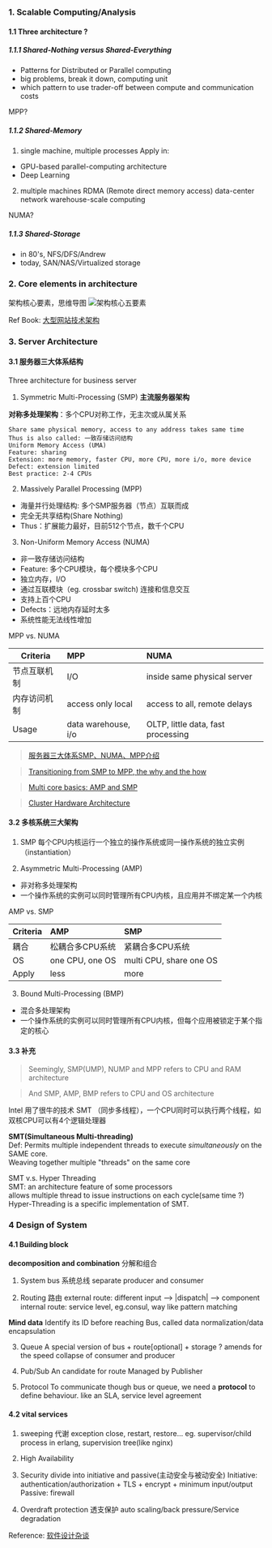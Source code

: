 ### 1. Scalable Computing/Analysis
#### 1.1 Three architecture ?

##### 1.1.1 Shared-Nothing versus Shared-Everything
- Patterns for Distributed or Parallel computing
- big problems, break it down, computing unit
- which pattern to use
trader-off between compute and communication costs

MPP?

##### 1.1.2 Shared-Memory
1. single machine, multiple processes
Apply in:
- GPU-based parallel-computing architecture
- Deep Learning
2. multiple machines
RDMA (Remote direct memory access)
data-center network
warehouse-scale computing

NUMA?

##### 1.1.3 Shared-Storage
- in 80's, NFS/DFS/Andrew
- today, SAN/NAS/Virtualized storage

### 2. Core elements in architecture
架构核心要素，思维导图
![架构核心五要素](http://images.cnitblog.com/blog/90573/201404/131651286223938.jpg)

Ref Book:
[大型网站技术架构](https://www.amazon.cn/%E5%9B%BE%E4%B9%A6/dp/B00F3Z26G8?ie=UTF8&SubscriptionId=AKIAJOMEZLLKFEWYT4PQ&camp=2025&creative=165953&creativeASIN=B00F3Z26G8&linkCode=xm2&tag=z08-23)

### 3. Server Architecture
#### 3.1 服务器三大体系结构
Three architecture for business server

1. Symmetric Multi-Processing (SMP)  **主流服务器架构**

**对称多处理架构**：多个CPU对称工作，无主次或从属关系

```
Share same physical memory, access to any address takes same time
Thus is also called: 一致存储访问结构
Uniform Memory Access (UMA)  
Feature: sharing
Extension: more memory, faster CPU, more CPU, more i/o, more device
Defect: extension limited
Best practice: 2-4 CPUs
```

2. Massively Parallel Processing (MPP)

- 海量并行处理结构: 多个SMP服务器（节点）互联而成
- 完全无共享结构(Share Nothing)
- Thus：扩展能力最好，目前512个节点，数千个CPU

3. Non-Uniform Memory Access (NUMA)

- 非一致存储访问结构
- Feature: 多个CPU模块，每个模块多个CPU
- 独立内存，I/O
- 通过互联模块（eg. crossbar switch) 连接和信息交互
- 支持上百个CPU
- Defects：远地内存延时太多
- 系统性能无法线性增加

 MPP vs. NUMA
 
| Criteria    | MPP | NUMA |
|-------------|:----|:-----|
| 节点互联机制 | I/O | inside same physical server |
| 内存访问机制 | access only local | access to all, remote delays |
| Usage       | data warehouse, i/o | OLTP, little data, fast processing |

> [服务器三大体系SMP、NUMA、MPP介绍](http://server.51cto.com/sCollege-198840.htm)

> [Transitioning from SMP to MPP, the why and the how](https://blogs.technet.microsoft.com/dataplatforminsider/2014/07/30/transitioning-from-smp-to-mpp-the-why-and-the-how/)

> [Multi core basics: AMP and SMP](http://www.embedded.com/design/mcus-processors-and-socs/4429496/Multicore-basics)

> [Cluster Hardware Architecture](https://docs.oracle.com/cd/A91202_01/901_doc/rac.901/a89867/pshwarch.htm)

#### 3.2 多核系统三大架构
1. SMP
每个CPU内核运行一个独立的操作系统或同一操作系统的独立实例（instantiation）

2. Asymmetric Multi-Processing (AMP)

- 非对称多处理架构
- 一个操作系统的实例可以同时管理所有CPU内核，且应用并不绑定某一个内核

AMP vs. SMP

| Criteria | AMP | SMP |
|----------|:----|:---|
| 耦合     | 松耦合多CPU系统 | 紧耦合多CPU系统 |
| OS       | one CPU, one OS | multi CPU, share one OS |
| Apply    | less | more |

3. Bound Multi-Processing (BMP)

- 混合多处理架构
- 一个操作系统的实例可以同时管理所有CPU内核，但每个应用被锁定于某个指定的核心

#### 3.3 补充
> Seemingly, SMP(UMP), NUMP and MPP refers to CPU and RAM architecture

> And SMP, AMP, BMP refers to CPU and OS architecture

Intel 用了很牛的技术  SMT （同步多线程），一个CPU同时可以执行两个线程，如双核CPU可以有4个逻辑处理器

 **SMT(Simultaneous Multi-threading)**   
Def: Permits multiple independent threads to execute _simultaneously_ on the SAME core.   
Weaving together multiple "threads" on the same core 

SMT v.s. Hyper Threading   
SMT: an architecture feature of some processors   
allows multiple thread to issue instructions on each cycle(same time ?)   
Hyper-Threading is a specific implementation of SMT.

### 4 Design of System
#### 4.1 Building block
**decomposition and combination**
分解和组合

1. System bus
系统总线
separate producer and consumer

2. Routing
路由
external route: different input --> |dispatch| --> component
internal route: service level, eg.consul, way like pattern matching

**Mind data**
Identify its ID before reaching Bus, called data normalization/data encapsulation 

3. Queue
A special version of bus + route\[optional\] + storage  ?
amends for the speed collapse of consumer and producer
 
 4. Pub/Sub
 An candidate for route
 Managed by Publisher
 
 4. Protocol
 To communicate though bus or queue, we need a **protocol** to define behaviour.
 like an SLA, service level agreement
 
 #### 4.2 vital services
 1. sweeping
 代谢
 exception close, restart, restore... 
 eg. supervisor/child process in erlang, supervision tree(like nginx)
 
 2. High Availability
 
 3. Security
 divide into initiative and passive(主动安全与被动安全)
Initiative: authentication/authorization + TLS + encrypt + minimum input/output
Passive: firewall

4. Overdraft protection
透支保护
auto scaling/back pressure/Service degradation

Reference:
[软件设计杂谈](http://mp.weixin.qq.com/s?__biz=MzA3NDM0ODQwMw==&mid=207078329&idx=1&sn=14070c2bc5f24af58e951c8a926964e0#rd)